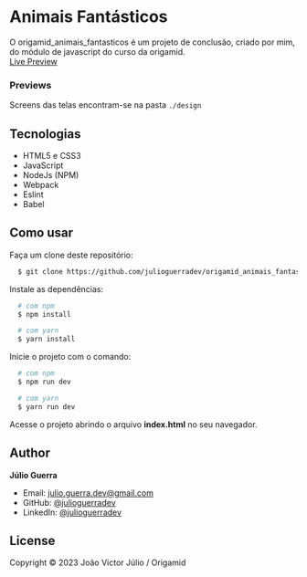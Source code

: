 <!-- ![banner](https://github.com/lucianesantcs/animais-fantasticos/blob/master/design/mockup.gif?raw=true) -->

# Animais Fantásticos

O origamid_animais_fantasticos é um projeto de conclusão, criado por mim, do módulo de javascript do curso da origamid.
<br>
<a href="https://julioguerradev.github.io/origamid_animais_fantasticos/">Live Preview</a>

### Previews

Screens das telas encontram-se na pasta `./design`

## Tecnologias

- HTML5 e CSS3
- JavaScript
- NodeJs (NPM)
- Webpack
- Eslint
- Babel

## Como usar

Faça um clone deste repositório:

```sh
  $ git clone https://github.com/julioguerradev/origamid_animais_fantasticos.git
```

Instale as dependências:

```sh
  # com npm
  $ npm install

  # com yarn
  $ yarn install
```

Inicie o projeto com o comando:

```sh
  # com npm
  $ npm run dev

  # com yarn
  $ yarn run dev
```

Acesse o projeto abrindo o arquivo **index.html** no seu navegador.

## Author

**Júlio Guerra**

- Email: julio.guerra.dev@gmail.com
- GitHub: [@julioguerradev](https://github.com/julioguerradev)
- LinkedIn: [@julioguerradev](https://linkedin.com/in/julioguerradev)

## License

Copyright © 2023 João Victor Júlio / Origamid
